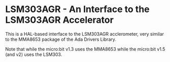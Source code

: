 # LSM303AGR - An Interface to the LSM303AGR Accelerator

This is a HAL-based interface to the LSM303AGR acclerometer,
very similar to the MMA8653 package of the Ada Drivers Library.

Note that while the micro:bit v1.3 uses the MMA8653 while the micro:bit v1.5 (and v2) uses the LSM303.
